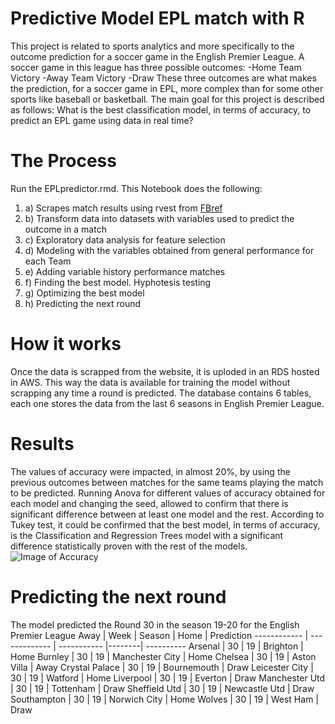 # **Predictive Model EPL match with R**
This project is related to sports analytics and more specifically to the outcome prediction for a soccer game in the English Premier League. A soccer game in this league has three possible outcomes:
-Home Team Victory
-Away Team Victory
-Draw
These three outcomes are what makes the prediction, for a soccer game in EPL, more complex than for some other sports like baseball or basketball. The main goal for this project is described as follows:
What is the best classification model, in terms of accuracy, to predict an EPL game using data in real time?
# **The Process**
Run the EPLpredictor.rmd. This Notebook does the following: 
1. a) Scrapes match results using rvest from [FBref](https://fbref.com/en/comps/9/schedule/Premier-League-Fixtures)
1. b) Transform data into datasets with variables used to predict the outcome in a match
1. c) Exploratory data analysis for feature selection
1. d) Modeling with the variables obtained from general performance for each Team
1. e) Adding variable history performance matches
1. f) Finding the best model. Hyphotesis testing
1. g) Optimizing the best model
1. h) Predicting the next round
# **How it works**
Once the data is scrapped from the website, it is uploded in an RDS hosted in AWS. This way the data is available for training the model without scrapping any time a round is predicted. The database contains 6 tables, each one stores the data from the last 6 seasons in English Premier League.
# **Results**
The values of accuracy were impacted, in almost 20%, by using the previous outcomes between matches for the same teams playing the match to be predicted.
Running Anova for different values of accuracy obtained for each model and changing the seed, allowed to confirm that there is significant difference between at least one model and the rest.
According to Tukey test, it could be confirmed that the best model, in terms of accuracy, is the Classification and Regression Trees model with a significant difference statistically proven with the rest of the models.
![Image of Accuracy](https://stuedu-my.sharepoint.com/:i:/g/personal/m0859217_stu_edu/EQw80MaEI8NApC1suvX5QhsBJQhV-IEGT2MivOHGWxenAQ)
# **Predicting the next round**
The model predicted the Round 30 in the season 19-20 for the English Premier League
Away         | Week          | Season      | Home   | Prediction
------------ | ------------- | ----------- |--------| ----------
Arsenal | 30 | 19 | Brighton | Home
Burnley | 30 | 19 | Manchester City | Home
Chelsea | 30 | 19 | Aston Villa | Away
Crystal Palace | 30 | 19 | Bournemouth | Draw
Leicester City | 30 | 19 | Watford | Home
Liverpool | 30 | 19 | Everton | Draw
Manchester Utd | 30 | 19 | Tottenham | Draw
Sheffield Utd | 30 | 19 | Newcastle Utd | Draw
Southampton | 30 | 19 | Norwich City | Home
Wolves | 30 | 19 | West Ham | Draw
